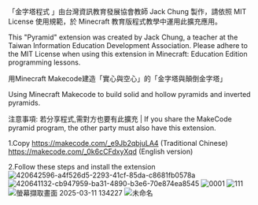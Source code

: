 「金字塔程式 」由台灣資訊教育發展協會教師 Jack Chung 製作，請依照 MIT License 使用規範，於 Minecraft 教育版程式教學中運用此擴充應用。

This "Pyramid" extension was created by Jack Chung, a teacher at the Taiwan Information Education Development Association. Please adhere to the MIT License when using this extension in Minecraft: Education Edition programming lessons.

用Minecraft Makecode建造「實心與空心」的「金字塔與顛倒金字塔」

Using Minecraft Makecode to build solid and hollow pyramids and inverted pyramids.

注意事項: 若分享程式,需對方也要有此擴充 | If you share the MakeCode pyramid program, the other party must also have this extension.

1.Copy https://makecode.com/_e9Jb2qbjuLA4 (Traditional Chinese) 
       https://makecode.com/_0k6cCFdxyXqd (English version)

2.Follow these steps and install the extension
![420642596-a4f526d5-2293-41cf-85da-c8681fb0578a](https://github.com/user-attachments/assets/56f0aeef-0107-4d7a-86f3-1ea59d25e10f)
![420641132-cb947959-ba31-4890-b3e6-70e874ea8545](https://github.com/user-attachments/assets/6a17ba87-08a2-4550-873d-b73f210b4baf)
![0001](https://github.com/user-attachments/assets/a09cd8cc-edfb-4f62-82d9-39f6aa110260)
![111](https://github.com/user-attachments/assets/a4f46b46-4bc4-4d05-b71a-9073833df6f9)
![螢幕擷取畫面 2025-03-11 134227](https://github.com/user-attachments/assets/f1c38120-f2fb-40a5-bbf2-53503f7e67e6)
![未命名](https://github.com/user-attachments/assets/f40ce3fe-e45b-4bac-a874-6a9dfc897e10)

